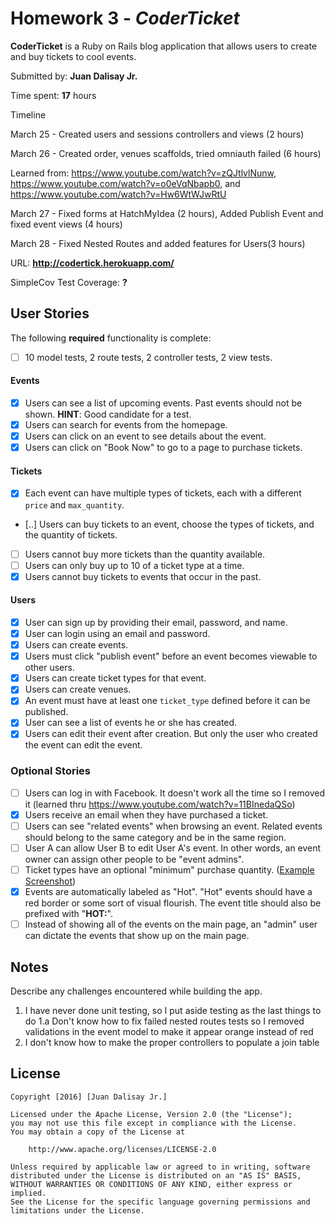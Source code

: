 # Homework 3 - *CoderTicket*

**CoderTicket** is a Ruby on Rails blog application that allows users to create and buy tickets to cool events. 

Submitted by: **Juan Dalisay Jr.**

Time spent: **17** hours

Timeline

March 25 - Created users and sessions controllers and views (2 hours)

March 26 - Created order, venues scaffolds, tried omniauth failed (6 hours)

Learned from: https://www.youtube.com/watch?v=zQJtlvlNunw, https://www.youtube.com/watch?v=o0eVqNbapb0, and https://www.youtube.com/watch?v=Hw6WtWJwRtU

March 27 - Fixed forms at HatchMyIdea (2 hours), Added Publish Event and fixed event views (4 hours)

March 28 - Fixed Nested Routes and added features for Users(3 hours)

URL: **http://codertick.herokuapp.com/**

SimpleCov Test Coverage: **?**

## User Stories

The following **required** functionality is complete:

* [ ] 10 model tests, 2 route tests, 2 controller tests, 2 view tests.

#### Events

* [X] Users can see a list of upcoming events. Past events should not be shown. **HINT**: Good candidate for a test.
* [X] Users can search for events from the homepage.
* [X] Users can click on an event to see details about the event. 
* [X] Users can click on "Book Now" to go to a page to purchase tickets.

#### Tickets

* [X] Each event can have multiple types of tickets, each with a different `price` and `max_quantity`. 
* [..] Users can buy tickets to an event, choose the types of tickets, and the quantity of tickets.
* [ ] Users cannot buy more tickets than the quantity available.
* [ ] Users can only buy up to 10 of a ticket type at a time.
* [X] Users cannot buy tickets to events that occur in the past. 

#### Users

* [X] User can sign up by providing their email, password, and name. 
* [X] User can login using an email and password. 
* [X] Users can create events. 
* [X] Users must click "publish event" before an event becomes viewable to other users. 
* [X] Users can create ticket types for that event. 
* [X] Users can create venues.
* [X] An event must have at least one `ticket_type` defined before it can be published. 
* [X] User can see a list of events he or she has created.
* [X] Users can edit their event after creation. But only the user who created the event can edit the event. 

### Optional Stories

* [ ] Users can log in with Facebook. It doesn't work all the time so I removed it (learned thru https://www.youtube.com/watch?v=11BInedaQSo)
* [X] Users receive an email when they have purchased a ticket.
* [ ] Users can see "related events" when browsing an event. Related events should belong to the same category and be in the same region.
* [ ] User A can allow User B to edit User A's event. In other words, an event owner can assign other people to be "event admins". 
* [ ] Ticket types have an optional "minimum" purchase quantity. ([Example Screenshot](http://i.imgur.com/DOYtAR0.png))
* [X] Events are automatically labeled as "Hot". "Hot" events should have a red border or some sort of visual flourish. The event title should also be prefixed with "**HOT:**".
* [ ] Instead of showing all of the events on the main page, an "admin" user can dictate the events that show up on the main page.

## Notes

Describe any challenges encountered while building the app.

1. I have never done unit testing, so I put aside testing as the last things to do
1.a Don't know how to fix failed nested routes tests so I removed validations in the event model to make it appear orange instead of red
2. I don't know how to make the proper controllers to populate a join table

## License

    Copyright [2016] [Juan Dalisay Jr.]

    Licensed under the Apache License, Version 2.0 (the "License");
    you may not use this file except in compliance with the License.
    You may obtain a copy of the License at

        http://www.apache.org/licenses/LICENSE-2.0

    Unless required by applicable law or agreed to in writing, software
    distributed under the License is distributed on an "AS IS" BASIS,
    WITHOUT WARRANTIES OR CONDITIONS OF ANY KIND, either express or implied.
    See the License for the specific language governing permissions and
    limitations under the License.
